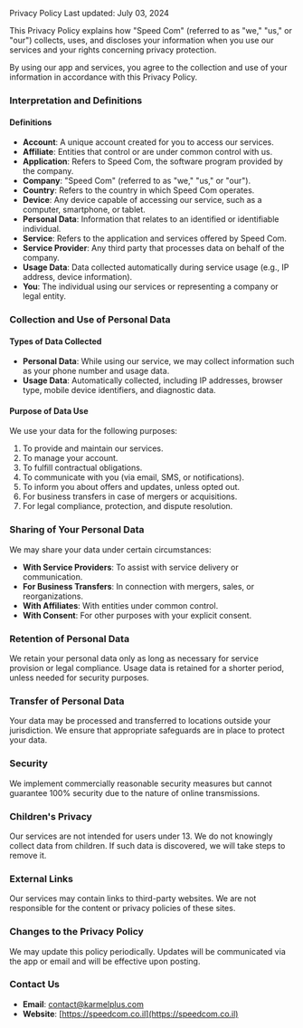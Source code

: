 Privacy Policy
Last updated: July 03, 2024

This Privacy Policy explains how "Speed Com" (referred to as "we," "us," or "our") collects, uses, and discloses your information when you use our services and your rights concerning privacy protection.

By using our app and services, you agree to the collection and use of your information in accordance with this Privacy Policy.

### Interpretation and Definitions
#### Definitions
- **Account**: A unique account created for you to access our services.
- **Affiliate**: Entities that control or are under common control with us.
- **Application**: Refers to Speed Com, the software program provided by the company.
- **Company**: "Speed Com" (referred to as "we," "us," or "our").
- **Country**: Refers to the country in which Speed Com operates.
- **Device**: Any device capable of accessing our service, such as a computer, smartphone, or tablet.
- **Personal Data**: Information that relates to an identified or identifiable individual.
- **Service**: Refers to the application and services offered by Speed Com.
- **Service Provider**: Any third party that processes data on behalf of the company.
- **Usage Data**: Data collected automatically during service usage (e.g., IP address, device information).
- **You**: The individual using our services or representing a company or legal entity.

### Collection and Use of Personal Data
#### Types of Data Collected
- **Personal Data**: While using our service, we may collect information such as your phone number and usage data.
- **Usage Data**: Automatically collected, including IP addresses, browser type, mobile device identifiers, and diagnostic data.

#### Purpose of Data Use
We use your data for the following purposes:

1. To provide and maintain our services.
2. To manage your account.
3. To fulfill contractual obligations.
4. To communicate with you (via email, SMS, or notifications).
5. To inform you about offers and updates, unless opted out.
6. For business transfers in case of mergers or acquisitions.
7. For legal compliance, protection, and dispute resolution.

### Sharing of Your Personal Data
We may share your data under certain circumstances:

- **With Service Providers**: To assist with service delivery or communication.
- **For Business Transfers**: In connection with mergers, sales, or reorganizations.
- **With Affiliates**: With entities under common control.
- **With Consent**: For other purposes with your explicit consent.

### Retention of Personal Data
We retain your personal data only as long as necessary for service provision or legal compliance. Usage data is retained for a shorter period, unless needed for security purposes.

### Transfer of Personal Data
Your data may be processed and transferred to locations outside your jurisdiction. We ensure that appropriate safeguards are in place to protect your data.

### Security
We implement commercially reasonable security measures but cannot guarantee 100% security due to the nature of online transmissions.

### Children's Privacy
Our services are not intended for users under 13. We do not knowingly collect data from children. If such data is discovered, we will take steps to remove it.

### External Links
Our services may contain links to third-party websites. We are not responsible for the content or privacy policies of these sites.

### Changes to the Privacy Policy
We may update this policy periodically. Updates will be communicated via the app or email and will be effective upon posting.

### Contact Us
- **Email**: contact@karmelplus.com
- **Website**: [https://speedcom.co.il](https://speedcom.co.il)
